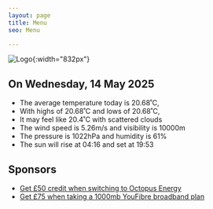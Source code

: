 ```yaml
---
layout: page
title: Menu
seo: Menu

---
```


![Logo](/images/logo.jpg){:width="832px"}

<!-- weather_marker starts -->
## On Wednesday, 14 May 2025

- The average temperature today is 20.68˚C,
- With highs of 20.68˚C and lows of 20.68˚C,
- It may feel like 20.4˚C with scattered clouds
- The wind speed is 5.26m/s and visibility is 10000m
- The pressure is 1022hPa and humidity is 61%
- The sun will rise at 04:16 and set at 19:53

<!-- weather_marker ends -->

## Sponsors

- [Get £50 credit when switching to Octopus Energy](https://bit.ly/3oD1nnS)
- [Get £75 when taking a 1000mb YouFibre broadband plan](https://aklam.io/91zWhU?)
